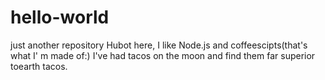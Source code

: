 # hello-world
just another repository
Hubot here, I like Node.js and coffeescipts(that's what I' m made of:)
I've had tacos on the moon and find them far superior toearth tacos.
